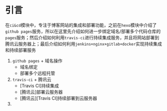 
# 引言

在`ci&cd`模块中，专注于博客网站的集成和部署功能，之前在`hexo`模块中介绍了`github pages`服务，所以在这里先介绍如何进一步绑定域名/部署多个代码仓库的`pages`服务；然后介绍如何利用`travis-ci`进行持续集成服务，并且将网站部署到腾讯云服务器上；最后介绍如何利用`jenkins+nginx+gitlab+docker`实现持续集成和持续部署服务

1. `github pages` + 域名操作
    - 域名绑定
    - 部署多个远程托管
2. `travis-ci` + 腾讯云
    - [Travis CI]持续集成
    - [腾讯云]部署云服务器
    - [腾讯云][Travis CI]持续部署到云服务器
3. 
